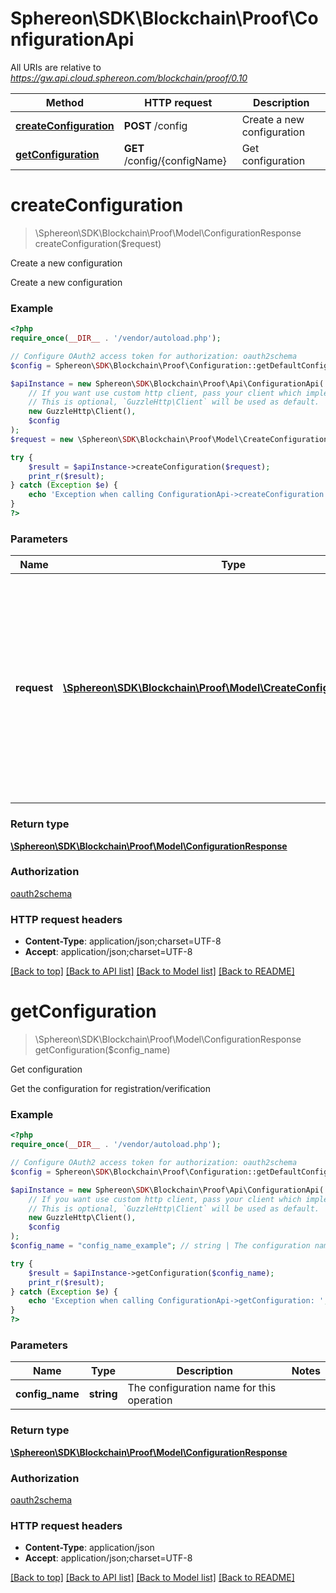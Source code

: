# Sphereon\SDK\Blockchain\Proof\ConfigurationApi

All URIs are relative to *https://gw.api.cloud.sphereon.com/blockchain/proof/0.10*

Method | HTTP request | Description
------------- | ------------- | -------------
[**createConfiguration**](ConfigurationApi.md#createConfiguration) | **POST** /config | Create a new configuration
[**getConfiguration**](ConfigurationApi.md#getConfiguration) | **GET** /config/{configName} | Get configuration


# **createConfiguration**
> \Sphereon\SDK\Blockchain\Proof\Model\ConfigurationResponse createConfiguration($request)

Create a new configuration

Create a new configuration

### Example
```php
<?php
require_once(__DIR__ . '/vendor/autoload.php');

// Configure OAuth2 access token for authorization: oauth2schema
$config = Sphereon\SDK\Blockchain\Proof\Configuration::getDefaultConfiguration()->setAccessToken('YOUR_ACCESS_TOKEN');

$apiInstance = new Sphereon\SDK\Blockchain\Proof\Api\ConfigurationApi(
    // If you want use custom http client, pass your client which implements `GuzzleHttp\ClientInterface`.
    // This is optional, `GuzzleHttp\Client` will be used as default.
    new GuzzleHttp\Client(),
    $config
);
$request = new \Sphereon\SDK\Blockchain\Proof\Model\CreateConfigurationRequest(); // \Sphereon\SDK\Blockchain\Proof\Model\CreateConfigurationRequest | Create a new Proof of Existence configuration using the provided settings. The context points to a context of the Easy Blockchain API. When you have no own context, simply use 'multichain' without the quotes as context. You will be using our multichain ledger then, which is recomended during development/testing

try {
    $result = $apiInstance->createConfiguration($request);
    print_r($result);
} catch (Exception $e) {
    echo 'Exception when calling ConfigurationApi->createConfiguration: ', $e->getMessage(), PHP_EOL;
}
?>
```

### Parameters

Name | Type | Description  | Notes
------------- | ------------- | ------------- | -------------
 **request** | [**\Sphereon\SDK\Blockchain\Proof\Model\CreateConfigurationRequest**](../Model/CreateConfigurationRequest.md)| Create a new Proof of Existence configuration using the provided settings. The context points to a context of the Easy Blockchain API. When you have no own context, simply use &#39;multichain&#39; without the quotes as context. You will be using our multichain ledger then, which is recomended during development/testing |

### Return type

[**\Sphereon\SDK\Blockchain\Proof\Model\ConfigurationResponse**](../Model/ConfigurationResponse.md)

### Authorization

[oauth2schema](../../README.md#oauth2schema)

### HTTP request headers

 - **Content-Type**: application/json;charset=UTF-8
 - **Accept**: application/json;charset=UTF-8

[[Back to top]](#) [[Back to API list]](../../README.md#documentation-for-api-endpoints) [[Back to Model list]](../../README.md#documentation-for-models) [[Back to README]](../../README.md)

# **getConfiguration**
> \Sphereon\SDK\Blockchain\Proof\Model\ConfigurationResponse getConfiguration($config_name)

Get configuration

Get the configuration for registration/verification

### Example
```php
<?php
require_once(__DIR__ . '/vendor/autoload.php');

// Configure OAuth2 access token for authorization: oauth2schema
$config = Sphereon\SDK\Blockchain\Proof\Configuration::getDefaultConfiguration()->setAccessToken('YOUR_ACCESS_TOKEN');

$apiInstance = new Sphereon\SDK\Blockchain\Proof\Api\ConfigurationApi(
    // If you want use custom http client, pass your client which implements `GuzzleHttp\ClientInterface`.
    // This is optional, `GuzzleHttp\Client` will be used as default.
    new GuzzleHttp\Client(),
    $config
);
$config_name = "config_name_example"; // string | The configuration name for this operation

try {
    $result = $apiInstance->getConfiguration($config_name);
    print_r($result);
} catch (Exception $e) {
    echo 'Exception when calling ConfigurationApi->getConfiguration: ', $e->getMessage(), PHP_EOL;
}
?>
```

### Parameters

Name | Type | Description  | Notes
------------- | ------------- | ------------- | -------------
 **config_name** | **string**| The configuration name for this operation |

### Return type

[**\Sphereon\SDK\Blockchain\Proof\Model\ConfigurationResponse**](../Model/ConfigurationResponse.md)

### Authorization

[oauth2schema](../../README.md#oauth2schema)

### HTTP request headers

 - **Content-Type**: application/json
 - **Accept**: application/json;charset=UTF-8

[[Back to top]](#) [[Back to API list]](../../README.md#documentation-for-api-endpoints) [[Back to Model list]](../../README.md#documentation-for-models) [[Back to README]](../../README.md)

